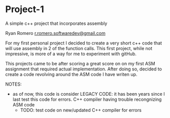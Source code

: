 # Project-1
A simple c++ project that incorporates assembly

Ryan Romero
r.romero.softwaredev@gmail.com

For my first personal project I decided to create a very short c++ code that will use assembly in 2 of the function calls. This first project, while not impressive, is more of a way for me to experiment with gitHub.

This projects came to be after scoring a great score on on my first ASM assignment that required actual implementation. After doing so, decided to create a code revolving around the ASM code I have writen up.


NOTES:
- as of now, this code is consider LEGACY CODE: it has been years since I last test this code for errors. C++ compiler having trouble recongnizing ASM code
  - TODO: test code on new/updated C++ compiler for errors
